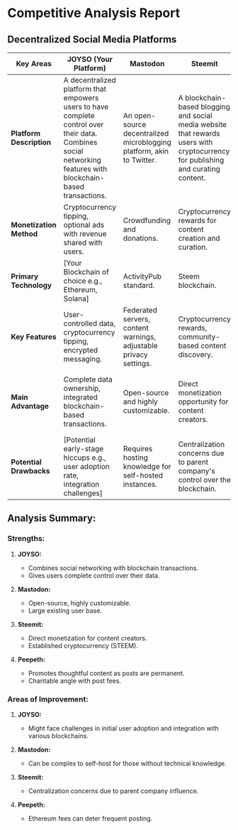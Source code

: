 # Competitive Analysis Report
## Decentralized Social Media Platforms

| Key Areas | JOYSO (Your Platform) | Mastodon | Steemit | Peepeth |
|-----------|-----------------------|----------|---------|---------|
| **Platform Description** | A decentralized platform that empowers users to have complete control over their data. Combines social networking features with blockchain-based transactions. | An open-source decentralized microblogging platform, akin to Twitter. | A blockchain-based blogging and social media website that rewards users with cryptocurrency for publishing and curating content. | A decentralized microblogging service using Ethereum. |
| **Monetization Method** | Cryptocurrency tipping, optional ads with revenue shared with users. | Crowdfunding and donations. | Cryptocurrency rewards for content creation and curation. | Paid posts using Ether (with some free initial actions). |
| **Primary Technology** | [Your Blockchain of choice e.g., Ethereum, Solana] | ActivityPub standard. | Steem blockchain. | Ethereum blockchain. |
| **Key Features** | User-controlled data, cryptocurrency tipping, encrypted messaging. | Federated servers, content warnings, adjustable privacy settings. | Cryptocurrency rewards, community-based content discovery. | Immutable posts, charity options for post fees. |
| **Main Advantage** | Complete data ownership, integrated blockchain-based transactions. | Open-source and highly customizable. | Direct monetization opportunity for content creators. | Ethereum-based, promotes thoughtful and permanent content. |
| **Potential Drawbacks** | [Potential early-stage hiccups e.g., user adoption rate, integration challenges] | Requires hosting knowledge for self-hosted instances. | Centralization concerns due to parent company's control over the blockchain. | Costly to post due to Ethereum fees. |

## Analysis Summary:

### Strengths:
1. **JOYSO:** 
   - Combines social networking with blockchain transactions.
   - Gives users complete control over their data.
   
2. **Mastodon:** 
   - Open-source, highly customizable.
   - Large existing user base.

3. **Steemit:** 
   - Direct monetization for content creators.
   - Established cryptocurrency (STEEM).

4. **Peepeth:** 
   - Promotes thoughtful content as posts are permanent.
   - Charitable angle with post fees.

### Areas of Improvement:
1. **JOYSO:** 
   - Might face challenges in initial user adoption and integration with various blockchains.
   
2. **Mastodon:** 
   - Can be complex to self-host for those without technical knowledge.

3. **Steemit:** 
   - Centralization concerns due to parent company influence.

4. **Peepeth:** 
   - Ethereum fees can deter frequent posting.

